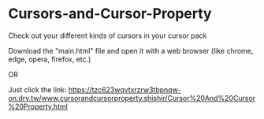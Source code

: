 # Cursors-and-Cursor-Property
Check out your different kinds of cursors in your cursor pack

Download the "main.html" file and open it with a web browser (like chrome, edge, opera, firefox, etc.)

OR

Just click the link: https://tzc623wqvtxrzrw3tbpnqw-on.drv.tw/www.cursorandcursorproperty.shishir/Cursor%20And%20Cursor%20Property.html
